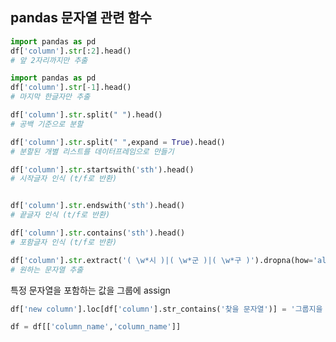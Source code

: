 ## pandas 문자열 관련 함수

```python
import pandas as pd
df['column'].str[:2].head()
# 앞 2자리까지만 추출
```



```python
import pandas as pd
df['column'].str[-1].head()
# 마지막 한글자만 추출
```



```python
df['column'].str.split(" ").head()
# 공백 기준으로 분할 

df['column'].str.split(" ",expand = True).head()
# 분할된 개별 리스트를 데이터프레임으로 만들기 
```



```python
df['column'].str.startswith('sth').head()
# 시작글자 인식 (t/f로 반환)


df['column'].str.endswith('sth').head()
# 끝글자 인식 (t/f로 반환)

df['column'].str.contains('sth').head()
# 포함글자 인식 (t/f로 반환)

df['column'].str.extract('( \w*시 )|( \w*군 )|( \w*구 )').dropna(how='all')
# 원하는 문자열 추출 

```

특정 문자열을 포함하는 값을 그룹에 assign

```python
df['new column'].loc[df['column'].str_contains('찾을 문자열')] = '그룹지을 문자열'
```



```python
df = df[['column_name','column_name']]
```

